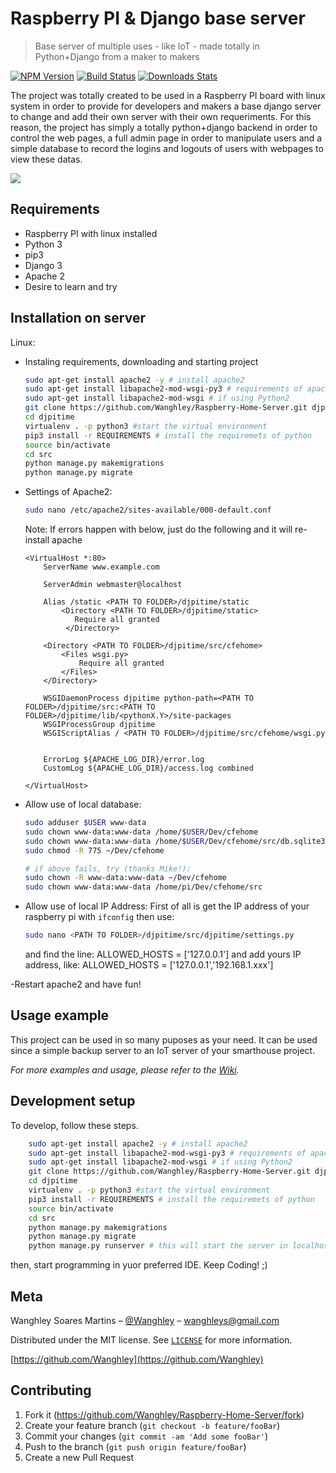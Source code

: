 # Raspberry PI & Django base server
> Base server of multiple uses - like IoT - made totally in Python+Django from a maker to makers

[![NPM Version][npm-image]][npm-url]
[![Build Status][travis-image]][travis-url]
[![Downloads Stats][npm-downloads]][npm-url]

The project was totally created to be used in a Raspberry PI board with linux system in order to provide for developers and makers a base django server to change and add their own server with their own requeriments. For this reason, the project has simply a totally python+django backend in order to control the web pages, a full admin page in order to manipulate users and a simple database to record the logins and logouts of users with webpages to view these datas.

![](header.png)

## Requirements
  - Raspberry PI with linux installed
  - Python 3
  - pip3
  - Django 3
  - Apache 2
  - Desire to learn and try

## Installation on server

Linux:
  - Instaling requirements, downloading and starting project
    ```sh
    sudo apt-get install apache2 -y # install apache2
    sudo apt-get install libapache2-mod-wsgi-py3 # requirements of apache
    sudo apt-get install libapache2-mod-wsgi # if using Python2
    git clone https://github.com/Wanghley/Raspberry-Home-Server.git djpitime #clone repository
    cd djpitime
    virtualenv . -p python3 #start the virtual environment
    pip3 install -r REQUIREMENTS # install the requiremets of python
    source bin/activate
    cd src
    python manage.py makemigrations
    python manage.py migrate
    ```
  - Settings of Apache2:
    ```sh
    sudo nano /etc/apache2/sites-available/000-default.conf
    ```
    Note: If errors happen with below, just do the following and it will re-install apache


    ```     
    <VirtualHost *:80>
        ServerName www.example.com

        ServerAdmin webmaster@localhost

        Alias /static <PATH TO FOLDER>/djpitime/static
            <Directory <PATH TO FOLDER>/djpitime/static>
               Require all granted
             </Directory>

        <Directory <PATH TO FOLDER>/djpitime/src/cfehome>
            <Files wsgi.py>
                Require all granted
            </Files>
        </Directory>

        WSGIDaemonProcess djpitime python-path=<PATH TO FOLDER>/djpitime/src:<PATH TO FOLDER>/djpitime/lib/<pythonX.Y>/site-packages
        WSGIProcessGroup djpitime
        WSGIScriptAlias / <PATH TO FOLDER>/djpitime/src/cfehome/wsgi.py


        ErrorLog ${APACHE_LOG_DIR}/error.log
        CustomLog ${APACHE_LOG_DIR}/access.log combined

    </VirtualHost>

    ```
  - Allow use of local database:
    ``` sh
    sudo adduser $USER www-data
    sudo chown www-data:www-data /home/$USER/Dev/cfehome    
    sudo chown www-data:www-data /home/$USER/Dev/cfehome/src/db.sqlite3
    sudo chmod -R 775 ~/Dev/cfehome

    # if above fails, try (thanks Mike!):
    sudo chown -R www-data:www-data ~/Dev/cfehome
    sudo chown www-data:www-data /home/pi/Dev/cfehome/src
    ```
  - Allow use of local IP Address:
    First of all is get the IP address of your raspberry pi with ```ifconfig```
    then use:
    ```sh
    sudo nano <PATH TO FOLDER>/djpitime/src/djpitime/settings.py
    ```
    and find the line: ALLOWED_HOSTS = ['127.0.0.1'] and add yours IP address, like: ALLOWED_HOSTS = ['127.0.0.1','192.168.1.xxx']
  
  -Restart apache2 and have fun!

## Usage example

This project can be used in so many puposes as your need. It can be used since a simple backup server to an IoT server of your smarthouse project.

_For more examples and usage, please refer to the [Wiki][wiki]._

## Development setup

To develop, follow these steps.

  ```sh
      sudo apt-get install apache2 -y # install apache2
      sudo apt-get install libapache2-mod-wsgi-py3 # requirements of apache
      sudo apt-get install libapache2-mod-wsgi # if using Python2
      git clone https://github.com/Wanghley/Raspberry-Home-Server.git djpitime #clone repository
      cd djpitime
      virtualenv . -p python3 #start the virtual environment
      pip3 install -r REQUIREMENTS # install the requiremets of python
      source bin/activate
      cd src
      python manage.py makemigrations
      python manage.py migrate
      python manage.py runserver # this will start the server in localhost to development purposes
  ```
  then, start programming in yuor preferred IDE.
  Keep Coding! ;)


## Meta

Wanghley Soares Martins – [@Wanghley](https://www.instagram.com/Wanghley/) – wanghleys@gmail.com

Distributed under the MIT license. See [``LICENSE``](https://github.com/Wanghley/Raspberry-Home-Server/blob/master/LICENSE) for more information.

[https://github.com/Wanghley](https://github.com/Wanghley)

## Contributing

1. Fork it (<https://github.com/Wanghley/Raspberry-Home-Server/fork>)
2. Create your feature branch (`git checkout -b feature/fooBar`)
3. Commit your changes (`git commit -am 'Add some fooBar'`)
4. Push to the branch (`git push origin feature/fooBar`)
5. Create a new Pull Request

<!-- Markdown link & img dfn's -->
[npm-image]: https://img.shields.io/npm/v/datadog-metrics.svg?style=flat-square
[npm-url]: https://npmjs.org/package/datadog-metrics
[npm-downloads]: https://img.shields.io/npm/dm/datadog-metrics.svg?style=flat-square
[travis-image]: https://img.shields.io/travis/dbader/node-datadog-metrics/master.svg?style=flat-square
[travis-url]: https://travis-ci.org/dbader/node-datadog-metrics
[wiki]: https://github.com/yourname/yourproject/wiki
